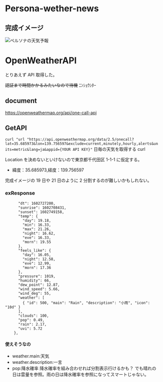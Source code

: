 # Persona-wether-news

## 完成イメージ

![ペルソナの天気予報](https://user-images.githubusercontent.com/52944041/96084382-f67d8980-0ef9-11eb-85a4-8aa9a03c6f04.jpg)

# OpenWeatherAPI

とりあえず API 取得した。

~~認証まで時間かかるみたいなので待機~~
ﾆﾝｼｮｳｼﾀｰ

## document

https://openweathermap.org/api/one-call-api

## GetAPI

`curl "url "https://api.openweathermap.org/data/2.5/onecall?lat=35.685973&lon=139.756597&exclude=current,minutely,hourly,alerts&units=metric&lang=ja&appid={YOUR API KEY}"`
日毎の天気を取得する curl

Location を決めないといけないので東京都千代田区 1-1-1 に仮定する。

- 緯度：35.685973,経度：139.756597

完成イメージの 19 日や 21 日のように 2 分割するのが難しいかもしれない。

### exResponse

```{
      "dt": 1602727200,
      "sunrise": 1602708431,
      "sunset": 1602749158,
      "temp": {
        "day": 19.18,
        "min": 16.33,
        "max": 21.26,
        "night": 16.62,
        "eve": 16.33,
        "morn": 19.55
      },
      "feels_like": {
        "day": 16.05,
        "night": 12.58,
        "eve": 12.99,
        "morn": 17.36
      },
      "pressure": 1019,
      "humidity": 66,
      "dew_point": 12.87,
      "wind_speed": 5.66,
      "wind_deg": 55,
      "weather": [
        { "id": 500, "main": "Rain", "description": "小雨", "icon": "10d" }
      ],
      "clouds": 100,
      "pop": 0.49,
      "rain": 2.17,
      "uvi": 5.72
    },
```

#### 使えそうなの

- weather.main:天気
- weather.description:一言
- pop:降水確率
  降水確率を組み合わせれば分割表示行けるかも？
  でも晴れの日は雲量を参照。雨の日は降水確率を参照になってスマートじゃない。
